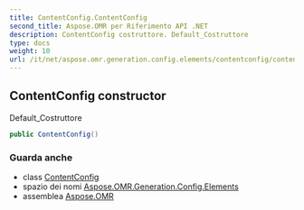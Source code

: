 ```yaml
---
title: ContentConfig.ContentConfig
second_title: Aspose.OMR per Riferimento API .NET
description: ContentConfig costruttore. Default_Costruttore
type: docs
weight: 10
url: /it/net/aspose.omr.generation.config.elements/contentconfig/contentconfig/
---
```

## ContentConfig constructor

Default_Costruttore

```csharp
public ContentConfig()
```

### Guarda anche

* class [ContentConfig](../)
* spazio dei nomi [Aspose.OMR.Generation.Config.Elements](../../contentconfig/)
* assemblea [Aspose.OMR](../../../)


